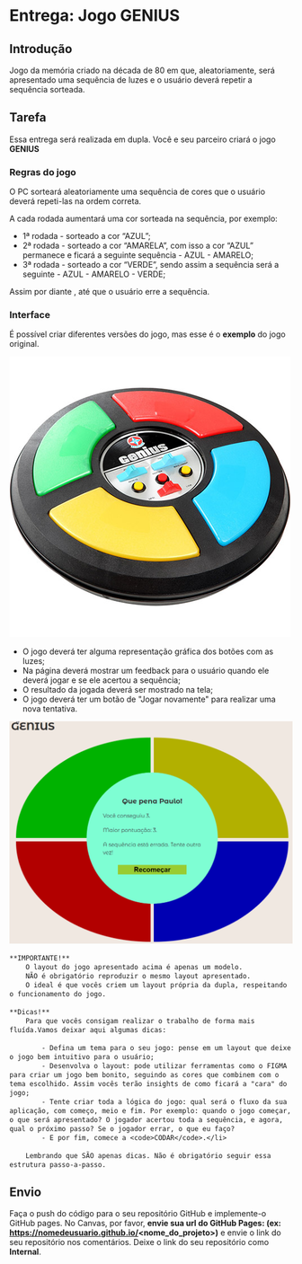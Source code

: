 # Entrega: Jogo GENIUS

## Introdução

Jogo da memória criado na década de 80 em que, aleatoriamente, será apresentado uma sequência de luzes e o usuário deverá repetir a sequência sorteada.

## Tarefa

Essa entrega será realizada em dupla. Você e seu parceiro criará o jogo **GENIUS**

### Regras do jogo

O PC sorteará aleatoriamente uma sequência de cores que o usuário deverá repeti-las na ordem correta.

A cada rodada aumentará uma cor sorteada na sequência, por exemplo:

- 1ª rodada - sorteado a cor “AZUL”;
- 2ª rodada - sorteado a cor “AMARELA”, com isso a cor “AZUL” permanece e ficará a seguinte sequência - AZUL - AMARELO;
- 3ª rodada - sorteado a cor “VERDE”, sendo assim a sequência será a seguinte - AZUL - AMARELO - VERDE;

Assim por diante , até que o usuário erre a sequência.

### Interface

É possível criar diferentes versões do jogo, mas esse é o **exemplo** do jogo original.

![Jogo Original do GENIUS](./img/genius_game.jpg)

- O jogo deverá ter alguma representação gráfica dos botões com as luzes;
- Na página deverá mostrar um feedback para o usuário quando ele deverá jogar e se ele acertou a sequência;
- O resultado da jogada deverá ser mostrado na tela;</li>
- O jogo deverá ter um botão de "Jogar novamente" para realizar uma nova tentativa.

![Exemplo do jogo](./img/genius-game-gif.gif)

    **IMPORTANTE!**
        O layout do jogo apresentado acima é apenas um modelo.
        NÃO é obrigatório reproduzir o mesmo layout apresentado.
        O ideal é que vocês criem um layout própria da dupla, respeitando o funcionamento do jogo.

    **Dicas!**
        Para que vocês consigam realizar o trabalho de forma mais fluída.Vamos deixar aqui algumas dicas:

            - Defina um tema para o seu jogo: pense em um layout que deixe o jogo bem intuitivo para o usuário;
            - Desenvolva o layout: pode utilizar ferramentas como o FIGMA para criar um jogo bem bonito, seguindo as cores que combinem com o tema escolhido. Assim vocês terão insights de como ficará a "cara" do jogo;
            - Tente criar toda a lógica do jogo: qual será o fluxo da sua aplicação, com começo, meio e fim. Por exemplo: quando o jogo começar, o que será apresentado? O jogador acertou toda a sequência, e agora, qual o próximo passo? Se o jogador errar, o que eu faço?
            - E por fim, comece a <code>CODAR</code>.</li>

        Lembrando que SÃO apenas dicas. Não é obrigatório seguir essa estrutura passo-a-passo.

## Envio

Faça o push do código para o seu repositório GitHub e implemente-o GitHub pages. No Canvas, por favor, **envie sua url do GitHub Pages: (ex: https://nomedeusuario.github.io/<nome_do_projeto>)** e envie o link do seu repositório nos comentários. Deixe o link do seu repositório como **Internal**.
